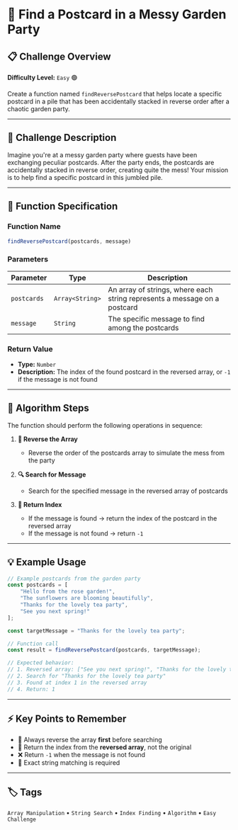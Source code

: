 # 🌻 Find a Postcard in a Messy Garden Party

## 📋 Challenge Overview

**Difficulty Level:** `Easy` 🟢

Create a function named `findReversePostcard` that helps locate a specific postcard in a pile that has been accidentally stacked in reverse order after a chaotic garden party.

---

## 🎯 Challenge Description

Imagine you're at a messy garden party where guests have been exchanging peculiar postcards. After the party ends, the postcards are accidentally stacked in reverse order, creating quite the mess! Your mission is to help find a specific postcard in this jumbled pile.

---

## 🔧 Function Specification

### Function Name
```javascript
findReversePostcard(postcards, message)
```

### Parameters

| Parameter | Type | Description |
|-----------|------|-------------|
| `postcards` | `Array<String>` | An array of strings, where each string represents a message on a postcard |
| `message` | `String` | The specific message to find among the postcards |

### Return Value
- **Type:** `Number`
- **Description:** The index of the found postcard in the reversed array, or `-1` if the message is not found

---

## 📝 Algorithm Steps

The function should perform the following operations in sequence:

1. **🔄 Reverse the Array**
   - Reverse the order of the postcards array to simulate the mess from the party

2. **🔍 Search for Message**
   - Search for the specified message in the reversed array of postcards

3. **📍 Return Index**
   - If the message is found → return the index of the postcard in the reversed array
   - If the message is not found → return `-1`

---

## 💡 Example Usage

```javascript
// Example postcards from the garden party
const postcards = [
    "Hello from the rose garden!",
    "The sunflowers are blooming beautifully",
    "Thanks for the lovely tea party",
    "See you next spring!"
];

const targetMessage = "Thanks for the lovely tea party";

// Function call
const result = findReversePostcard(postcards, targetMessage);

// Expected behavior:
// 1. Reversed array: ["See you next spring!", "Thanks for the lovely tea party", "The sunflowers are blooming beautifully", "Hello from the rose garden!"]
// 2. Search for "Thanks for the lovely tea party"
// 3. Found at index 1 in the reversed array
// 4. Return: 1
```

---

## ⚡ Key Points to Remember

- 🔄 Always reverse the array **first** before searching
- 📍 Return the index from the **reversed array**, not the original
- ❌ Return `-1` when the message is not found
- 🎯 Exact string matching is required

---

## 🏷️ Tags

`Array Manipulation` • `String Search` • `Index Finding` • `Algorithm` • `Easy Challenge`
